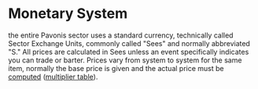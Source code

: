 # Monetary System

the entire Pavonis sector uses a standard currency, technically
called Sector Exchange Units, commonly called "Sees" and
normally abbreviated "S." All prices are calculated in Sees
unless an event specifically indicates you can trade or barter.
Prices vary from system to system for the same item, normally
the base price is given and the actual price must be [computed](r229a)
([multiplier table](r241)).
